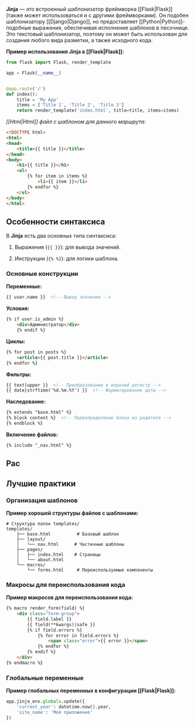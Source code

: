 **Jinja** — это встроенный шаблонизатор фреймворка [[Flask|Flask]] (также может использоваться и с другими фреймворками). Он подобен шаблонизатору [[Django|Django]], но предоставляет [[Python|Python]]-подобные выражения, обеспечивая исполнение шаблонов в песочнице. Это текстовый шаблонизатор, поэтому он может быть использован для создания любого вида разметки, а также исходного кода.

**Пример использования Jinja в [[Flask|Flask]]:**

```Python
from flask import Flask, render_template

app = Flask(__name__)


@app.route('/')
def index():
    title = 'My App'
    items = ['Title 1', 'Title 2', 'Title 3']
    return render_template('index.html', title=title, items=items)
```

*[[Html|Html]] файл с шаблоном для данного маршрута:*

```HTML
<!DOCTYPE html>
<html>
<head>
    <title>{{ title }}</title>
</head>
<body>
    <h1>{{ title }}</h1>
    <ul>
        {% for item in items %}
            <li>{{ item }}</li>
        {% endfor %}
    </ul>
</body>
</html>
```

## Особенности синтаксиса

В **Jinja** есть два основных типа синтаксиса:

1. Выражения (`{{ }}`): для вывода значений.

2. Инструкции (`{% %}`): для логики шаблона.

### Основные конструкции

**Переменные:**

```HTML
{{ user.name }}  <!-- Вывод значения -->
```

**Условия:**

```HTML
{% if user.is_admin %}
    <div>Администратор</div>
	{% endif %}
```

**Циклы:**

```HTML
{% for post in posts %}
    <article>{{ post.title }}</article>
{% endfor %}
```

**Фильтры:**

```HTML
{{ text|upper }}  <!-- Преобразование в верхний регистр -->
{{ date|strftime('%d.%m.%Y') }}  <!-- Форматирование даты -->
```

**Наследование:**

```HTML
{% extends "base.html" %}
{% block content %}  <!-- Переопределение блока из родителя -->
{% endblock %}
```

**Включение файлов:**

```HTML
{% include "_nav.html" %}
```

## Рас

## Лучшие практики

### Организация шаблонов

**Пример хорошей структуры файлов с шаблонами:**

```plaintext
# Структура папок templates/
templates/
    ├── base.html          # Базовый шаблон
    ├── layout/
    │   └── nav.html      # Частичные шаблоны
    ├── pages/
    │   ├── index.html    # Страницы
    │   └── about.html
    └── macros/
        └── forms.html     # Переиспользуемые компоненты
```

### Макросы для переиспользования кода

**Пример макросов для переиспользования кода:**

```HTML
{% macro render_form(field) %}
    <div class="form-group">
        {{ field.label }}
        {{ field(**kwargs)|safe }}
        {% if field.errors %}
            {% for error in field.errors %}
                <span class="error">{{ error }}</span>
            {% endfor %}
        {% endif %}
    </div>
{% endmacro %}
```

### Глобальные переменные

**Пример глобальных переменных в конфигурации [[Flask|Flask]]:**

```Python
app.jinja_env.globals.update({
    'current_year': datetime.now().year,
    'site_name': 'Моё приложение'
})
```

